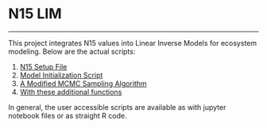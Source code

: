 # N15 LIM
---

This project integrates N15 values into Linear Inverse Models for ecosystem modeling. Below are the actual scripts:

1. [N15 Setup File](https://github.com/tbrycekelly/N15-LIM/blob/master/InverseN15_Setup%20File.ipynb)
2. [Model Initialization Script](https://github.com/tbrycekelly/N15-LIM/blob/master/RunN15InverseRW.ipynb)
3. [A Modified MCMC Sampling Algorithm](https://github.com/tbrycekelly/N15-LIM/blob/master/xsampleN15.r)
4. [With these additional functions](https://github.com/tbrycekelly/N15-LIM/blob/master/ExternalFunctions.ipynb)

In general, the user accessible scripts are available as with jupyter notebook files or as straight R code.
